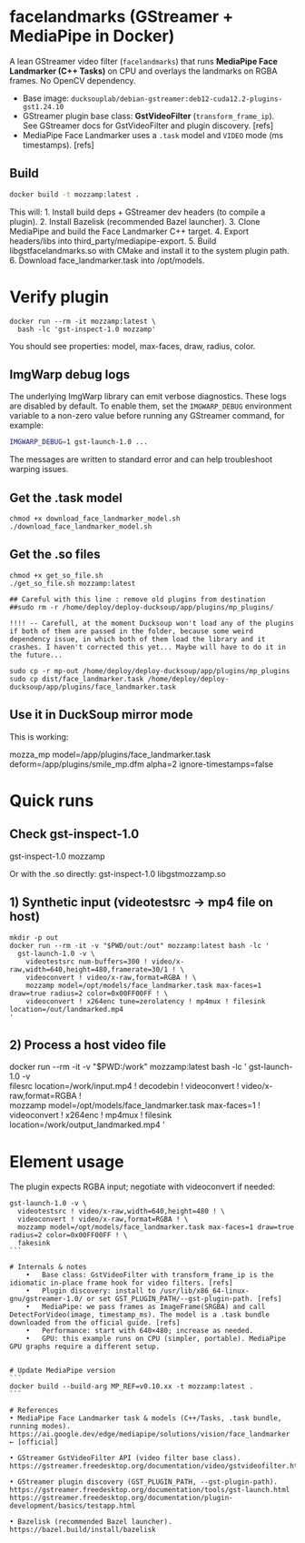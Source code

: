 # facelandmarks (GStreamer + MediaPipe in Docker)

A lean GStreamer video filter (`facelandmarks`) that runs **MediaPipe Face Landmarker (C++ Tasks)** on CPU and overlays the landmarks on RGBA frames. No OpenCV dependency.

- Base image: `ducksouplab/debian-gstreamer:deb12-cuda12.2-plugins-gst1.24.10`
- GStreamer plugin base class: **GstVideoFilter** (`transform_frame_ip`).  
  See GStreamer docs for GstVideoFilter and plugin discovery. [refs]  
- MediaPipe Face Landmarker uses a `.task` model and `VIDEO` mode (ms timestamps). [refs]

## Build

```bash
docker build -t mozzamp:latest .
```

This will:
	1.	Install build deps + GStreamer dev headers (to compile a plugin).
	2.	Install Bazelisk (recommended Bazel launcher).
	3.	Clone MediaPipe and build the Face Landmarker C++ target.
	4.	Export headers/libs into third_party/mediapipe-export.
	5.	Build libgstfacelandmarks.so with CMake and install it to the system plugin path.
	6.	Download face_landmarker.task into /opt/models.

# Verify plugin
```
docker run --rm -it mozzamp:latest \
  bash -lc 'gst-inspect-1.0 mozzamp'
```
You should see properties: model, max-faces, draw, radius, color.

## ImgWarp debug logs

The underlying ImgWarp library can emit verbose diagnostics. These logs are
disabled by default. To enable them, set the `IMGWARP_DEBUG` environment
variable to a non-zero value before running any GStreamer command, for example:

```bash
IMGWARP_DEBUG=1 gst-launch-1.0 ...
```

The messages are written to standard error and can help troubleshoot warping
issues.

## Get the .task model
```
chmod +x download_face_landmarker_model.sh
./download_face_landmarker_model.sh
```

## Get the .so files
```
chmod +x get_so_file.sh
./get_so_file.sh mozzamp:latest

## Careful with this line : remove old plugins from destination
##sudo rm -r /home/deploy/deploy-ducksoup/app/plugins/mp_plugins/

!!!! -- Carefull, at the moment Ducksoup won't load any of the plugins if both of them are passed in the folder, because some weird dependency issue, in which both of them load the library and it crashes. I haven't corrected this yet... Maybe will have to do it in the future...

sudo cp -r mp-out /home/deploy/deploy-ducksoup/app/plugins/mp_plugins
sudo cp dist/face_landmarker.task /home/deploy/deploy-ducksoup/app/plugins/face_landmarker.task
```
## Use it in DuckSoup mirror mode

This is working:

mozza_mp model=/app/plugins/face_landmarker.task deform=/app/plugins/smile_mp.dfm alpha=2 ignore-timestamps=false

# Quick runs

## Check gst-inspect-1.0
gst-inspect-1.0 mozzamp

Or with the .so directly:
gst-inspect-1.0 libgstmozzamp.so

## 1) Synthetic input (videotestsrc → mp4 file on host)
```
mkdir -p out
docker run --rm -it -v "$PWD/out:/out" mozzamp:latest bash -lc '
  gst-launch-1.0 -v \
    videotestsrc num-buffers=300 ! video/x-raw,width=640,height=480,framerate=30/1 ! \
    videoconvert ! video/x-raw,format=RGBA ! \
    mozzamp model=/opt/models/face_landmarker.task max-faces=1 draw=true radius=2 color=0x00FF00FF ! \
    videoconvert ! x264enc tune=zerolatency ! mp4mux ! filesink location=/out/landmarked.mp4
'
```

## 2) Process a host video file
docker run --rm -it -v "$PWD:/work" mozzamp:latest bash -lc '
  gst-launch-1.0 -v \
    filesrc location=/work/input.mp4 ! decodebin ! videoconvert ! video/x-raw,format=RGBA ! \
    mozzamp model=/opt/models/face_landmarker.task max-faces=1 ! \
    videoconvert ! x264enc ! mp4mux ! filesink location=/work/output_landmarked.mp4
'


# Element usage
The plugin expects RGBA input; negotiate with videoconvert if needed:

````
gst-launch-1.0 -v \
  videotestsrc ! video/x-raw,width=640,height=480 ! \
  videoconvert ! video/x-raw,format=RGBA ! \
  mozzamp model=/opt/models/face_landmarker.task max-faces=1 draw=true radius=2 color=0x00FF00FF ! \
  fakesink
```

# Internals & notes
	•	Base class: GstVideoFilter with transform_frame_ip is the idiomatic in-place frame hook for video filters. [refs]
	•	Plugin discovery: install to /usr/lib/x86_64-linux-gnu/gstreamer-1.0/ or set GST_PLUGIN_PATH/--gst-plugin-path. [refs]
	•	MediaPipe: we pass frames as ImageFrame(SRGBA) and call DetectForVideo(image, timestamp_ms). The model is a .task bundle downloaded from the official guide. [refs]
	•	Performance: start with 640×480; increase as needed.
	•	GPU: this example runs on CPU (simpler, portable). MediaPipe GPU graphs require a different setup.


# Update MediaPipe version
```
docker build --build-arg MP_REF=v0.10.xx -t mozzamp:latest .
```

# References
• MediaPipe Face Landmarker task & models (C++/Tasks, .task bundle, running modes).
https://ai.google.dev/edge/mediapipe/solutions/vision/face_landmarker  ← [official]

• GStreamer GstVideoFilter API (video filter base class).
https://gstreamer.freedesktop.org/documentation/video/gstvideofilter.html

• GStreamer plugin discovery (GST_PLUGIN_PATH, --gst-plugin-path).
https://gstreamer.freedesktop.org/documentation/tools/gst-launch.html
https://gstreamer.freedesktop.org/documentation/plugin-development/basics/testapp.html

• Bazelisk (recommended Bazel launcher).
https://bazel.build/install/bazelisk

